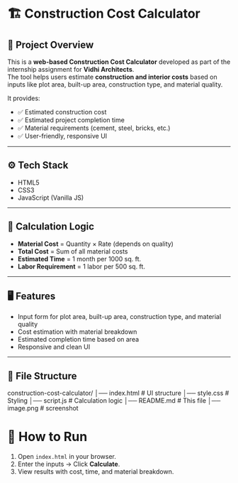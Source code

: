# 🏗 Construction Cost Calculator

## 📌 Project Overview
This is a **web-based Construction Cost Calculator** developed as part of the internship assignment for **Vidhi Architects**.  
The tool helps users estimate **construction and interior costs** based on inputs like plot area, built-up area, construction type, and material quality.

It provides:
- ✅ Estimated construction cost  
- ✅ Estimated project completion time  
- ✅ Material requirements (cement, steel, bricks, etc.)  
- ✅ User-friendly, responsive UI

---

## ⚙️ Tech Stack
- HTML5  
- CSS3  
- JavaScript (Vanilla JS)

---

## 🧮 Calculation Logic
- **Material Cost** = Quantity × Rate (depends on quality)  
- **Total Cost** = Sum of all material costs  
- **Estimated Time** = 1 month per 1000 sq. ft.  
- **Labor Requirement** = 1 labor per 500 sq. ft.  

---

## 🖥️ Features
- Input form for plot area, built-up area, construction type, and material quality  
- Cost estimation with material breakdown  
- Estimated completion time based on area  
- Responsive and clean UI  

---

## 📂 File Structure
construction-cost-calculator/
│── index.html # UI structure
│── style.css # Styling
│── script.js # Calculation logic
│── README.md # This file
│── image.png # screenshot 


# 🚀 How to Run
1. Open `index.html` in your browser.  
2. Enter the inputs → Click **Calculate**.  
3. View results with cost, time, and material breakdown.  
